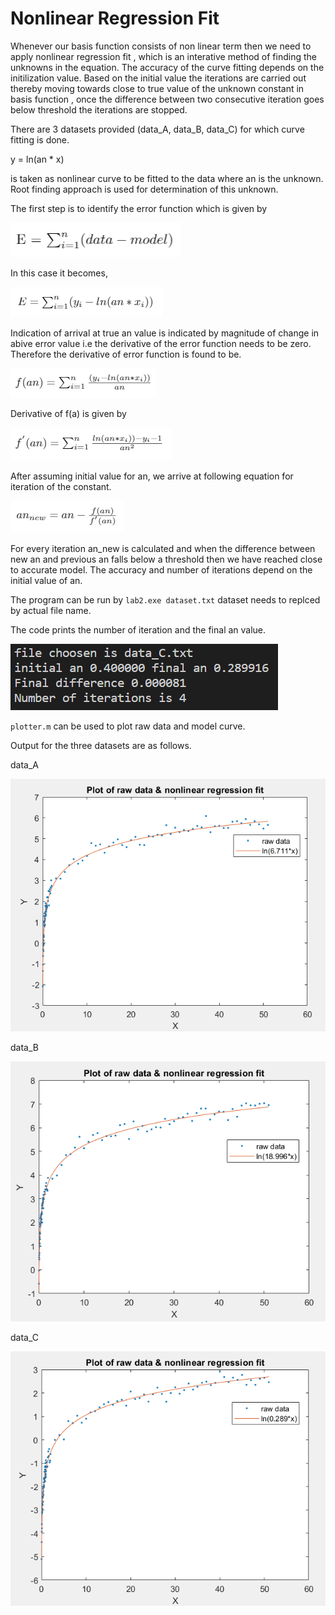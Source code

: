 # Nonlinear Regression Fit

Whenever our basis function consists of non linear term then we need to apply nonlinear regression fit , which is an interative method of finding the unknowns in the equation.
The accuracy of the curve fitting depends on the initilization value. Based on the initial value the iterations are carried out thereby moving towards close to true value of the unknown constant in basis function , once the difference between two consecutive iteration goes below threshold the iterations are stopped.

There are 3 datasets provided (data_A, data_B, data_C) for which curve fitting is done. 

y = ln(an * x) 

is taken as nonlinear curve to be fitted to the data where an is the unknown. Root finding approach is used for determination of this unknown.

The first step is to identify the error function which is given by

![](images/error_func.png)

In this case it becomes,

![](images/error_func_ln.png)

Indication of arrival at true an value is indicated by magnitude of change in abive error value i.e the derivative of the error function needs to be zero. 
Therefore the derivative of error function is found to be.

![](images/fa.png)

Derivative of f(a) is given by

![](images/fpa.png)

After assuming initial value for an, we arrive at following equation for iteration of the constant.

![](images/an_new.png)

For every iteration an_new is calculated and when the difference between new an and previous an falls below a threshold then we have reached close to accurate model.
The accuracy and number of iterations depend on the initial value of an.

The program can be run by `lab2.exe dataset.txt`
 dataset needs to replced by actual file name.
 
 The code prints the number of iteration and the final an value.
 
 ![](images/output.png)
 
 `plotter.m` can be used to plot raw data and model curve.
 
 Output for the three datasets are as follows.
 
 data_A

![data_A](images/data_A_curve_fit.png)

data_B

![data_B](images/data_B_curve_fit.png)

data_C

![data_C](images/data_C_curve_fit.png)
 
